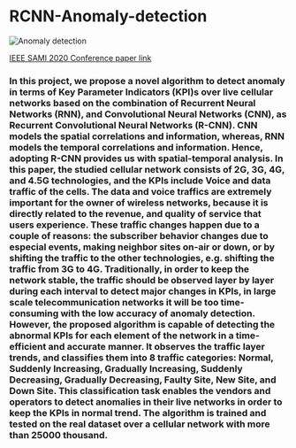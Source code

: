 # RCNN-Anomaly-detection

![Anomaly detection](https://github.com/m-r-tanha/RCNN-Anomaly-detection/blob/master/GettyImages-960881164.jpg)

[IEEE SAMI 2020 Conference paper link](https://github.com/m-r-tanha/RCNN-Anomaly-detection/blob/master/ICC4.pdf)
<h3>
In this project, we propose a novel algorithm to detect anomaly in terms of Key Parameter Indicators (KPI)s over live cellular networks based on the combination of Recurrent Neural Networks (RNN), and Convolutional Neural Networks (CNN), as Recurrent Convolutional Neural Networks (R-CNN). CNN models the spatial correlations and information, whereas, RNN models the temporal correlations and information. Hence, adopting R-CNN provides us with spatial-temporal analysis. In this paper, the studied cellular network consists of 2G, 3G, 4G, and 4.5G technologies, and the KPIs include Voice and data traffic of the cells. The data and voice traffics are extremely important for the owner of wireless networks, because it is directly related to the revenue, and quality of service that users experience. These traffic changes happen due to a couple of reasons: the subscriber behavior changes due to especial events, making neighbor sites on-air or down, or by shifting the traffic to the other technologies, e.g. shifting the traffic from 3G to 4G. Traditionally, in order to keep the network stable, the traffic should be observed layer by layer during each interval to detect major changes in KPIs, in large scale telecommunication networks it will be too time-consuming with the low accuracy of anomaly detection. However, the proposed algorithm is capable of detecting the abnormal KPIs for each element of the network in a time-efficient and accurate manner. It observes the traffic layer trends, and classifies them into 8 traffic categories: Normal, Suddenly Increasing, Gradually Increasing, Suddenly Decreasing, Gradually Decreasing, Faulty Site, New Site, and Down Site. This classification task enables the vendors and operators to detect anomalies in their live networks in order to keep the KPIs in normal trend. The algorithm is trained and tested on the real dataset over a cellular network with more than 25000 thousand.

